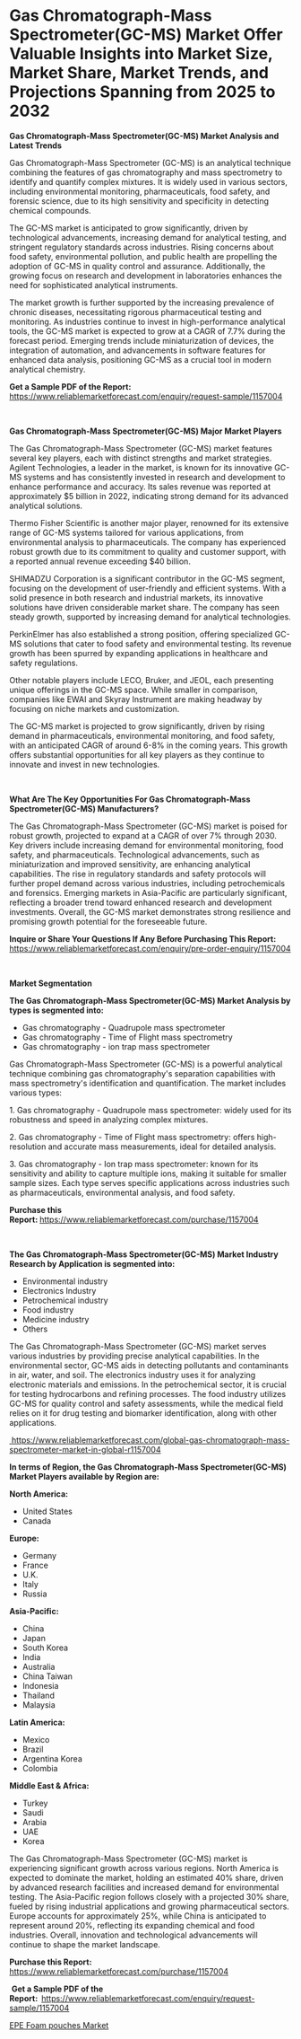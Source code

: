 <p><h1>Gas Chromatograph-Mass Spectrometer(GC-MS) Market Offer Valuable Insights into Market Size, Market Share, Market Trends, and Projections Spanning from 2025 to 2032</h1></p><p><strong>Gas Chromatograph-Mass Spectrometer(GC-MS) Market Analysis and Latest Trends</strong></p>
<p><p>Gas Chromatograph-Mass Spectrometer (GC-MS) is an analytical technique combining the features of gas chromatography and mass spectrometry to identify and quantify complex mixtures. It is widely used in various sectors, including environmental monitoring, pharmaceuticals, food safety, and forensic science, due to its high sensitivity and specificity in detecting chemical compounds.</p><p>The GC-MS market is anticipated to grow significantly, driven by technological advancements, increasing demand for analytical testing, and stringent regulatory standards across industries. Rising concerns about food safety, environmental pollution, and public health are propelling the adoption of GC-MS in quality control and assurance. Additionally, the growing focus on research and development in laboratories enhances the need for sophisticated analytical instruments.</p><p>The market growth is further supported by the increasing prevalence of chronic diseases, necessitating rigorous pharmaceutical testing and monitoring. As industries continue to invest in high-performance analytical tools, the GC-MS market is expected to grow at a CAGR of 7.7% during the forecast period. Emerging trends include miniaturization of devices, the integration of automation, and advancements in software features for enhanced data analysis, positioning GC-MS as a crucial tool in modern analytical chemistry.</p></p>
<p><strong>Get a Sample PDF of the Report:&nbsp;</strong> <a href="https://www.reliablemarketforecast.com/enquiry/request-sample/1157004?utm_campaign=2481&utm_medium=2&utm_source=Github&utm_content=ia&utm_term=21032025&utm_id=gas-chromatograph-mass-spectrometergc-ms">https://www.reliablemarketforecast.com/enquiry/request-sample/1157004</a></p>
<p>&nbsp;</p>
<p><strong>Gas Chromatograph-Mass Spectrometer(GC-MS) Major Market Players</strong></p>
<p><p>The Gas Chromatograph-Mass Spectrometer (GC-MS) market features several key players, each with distinct strengths and market strategies. Agilent Technologies, a leader in the market, is known for its innovative GC-MS systems and has consistently invested in research and development to enhance performance and accuracy. Its sales revenue was reported at approximately $5 billion in 2022, indicating strong demand for its advanced analytical solutions.</p><p>Thermo Fisher Scientific is another major player, renowned for its extensive range of GC-MS systems tailored for various applications, from environmental analysis to pharmaceuticals. The company has experienced robust growth due to its commitment to quality and customer support, with a reported annual revenue exceeding $40 billion.</p><p>SHIMADZU Corporation is a significant contributor in the GC-MS segment, focusing on the development of user-friendly and efficient systems. With a solid presence in both research and industrial markets, its innovative solutions have driven considerable market share. The company has seen steady growth, supported by increasing demand for analytical technologies.</p><p>PerkinElmer has also established a strong position, offering specialized GC-MS solutions that cater to food safety and environmental testing. Its revenue growth has been spurred by expanding applications in healthcare and safety regulations.</p><p>Other notable players include LECO, Bruker, and JEOL, each presenting unique offerings in the GC-MS space. While smaller in comparison, companies like EWAI and Skyray Instrument are making headway by focusing on niche markets and customization.</p><p>The GC-MS market is projected to grow significantly, driven by rising demand in pharmaceuticals, environmental monitoring, and food safety, with an anticipated CAGR of around 6-8% in the coming years. This growth offers substantial opportunities for all key players as they continue to innovate and invest in new technologies.</p></p>
<p>&nbsp;</p>
<p><strong>What Are The Key Opportunities For Gas Chromatograph-Mass Spectrometer(GC-MS) Manufacturers?</strong></p>
<p><p>The Gas Chromatograph-Mass Spectrometer (GC-MS) market is poised for robust growth, projected to expand at a CAGR of over 7% through 2030. Key drivers include increasing demand for environmental monitoring, food safety, and pharmaceuticals. Technological advancements, such as miniaturization and improved sensitivity, are enhancing analytical capabilities. The rise in regulatory standards and safety protocols will further propel demand across various industries, including petrochemicals and forensics. Emerging markets in Asia-Pacific are particularly significant, reflecting a broader trend toward enhanced research and development investments. Overall, the GC-MS market demonstrates strong resilience and promising growth potential for the foreseeable future.</p></p>
<p><strong>Inquire or Share Your Questions If Any Before Purchasing This Report:</strong> <a href="https://www.reliablemarketforecast.com/enquiry/pre-order-enquiry/1157004?utm_campaign=2481&utm_medium=2&utm_source=Github&utm_content=ia&utm_term=21032025&utm_id=gas-chromatograph-mass-spectrometergc-ms">https://www.reliablemarketforecast.com/enquiry/pre-order-enquiry/1157004</a></p>
<p>&nbsp;</p>
<p><strong>Market Segmentation</strong></p>
<p><strong>The Gas Chromatograph-Mass Spectrometer(GC-MS) Market Analysis by types is segmented into:</strong></p>
<p><ul><li>Gas chromatography - Quadrupole mass spectrometer</li><li>Gas chromatography - Time of Flight mass spectrometry</li><li>Gas chromatography - ion trap mass spectrometer</li></ul></p>
<p><p>Gas Chromatograph-Mass Spectrometer (GC-MS) is a powerful analytical technique combining gas chromatography's separation capabilities with mass spectrometry's identification and quantification. The market includes various types: </p><p>1. Gas chromatography - Quadrupole mass spectrometer: widely used for its robustness and speed in analyzing complex mixtures.</p><p>2. Gas chromatography - Time of Flight mass spectrometry: offers high-resolution and accurate mass measurements, ideal for detailed analysis.</p><p>3. Gas chromatography - Ion trap mass spectrometer: known for its sensitivity and ability to capture multiple ions, making it suitable for smaller sample sizes. Each type serves specific applications across industries such as pharmaceuticals, environmental analysis, and food safety.</p></p>
<p><strong>Purchase this Report:&nbsp;</strong><a href="https://www.reliablemarketforecast.com/purchase/1157004?utm_campaign=2481&utm_medium=2&utm_source=Github&utm_content=ia&utm_term=21032025&utm_id=gas-chromatograph-mass-spectrometergc-ms">https://www.reliablemarketforecast.com/purchase/1157004</a></p>
<p>&nbsp;</p>
<p><strong>The Gas Chromatograph-Mass Spectrometer(GC-MS) Market Industry Research by Application is segmented into:</strong></p>
<p><ul><li>Environmental industry</li><li>Electronics Industry</li><li>Petrochemical industry</li><li>Food industry</li><li>Medicine industry</li><li>Others</li></ul></p>
<p><p>The Gas Chromatograph-Mass Spectrometer (GC-MS) market serves various industries by providing precise analytical capabilities. In the environmental sector, GC-MS aids in detecting pollutants and contaminants in air, water, and soil. The electronics industry uses it for analyzing electronic materials and emissions. In the petrochemical sector, it is crucial for testing hydrocarbons and refining processes. The food industry utilizes GC-MS for quality control and safety assessments, while the medical field relies on it for drug testing and biomarker identification, along with other applications.</p></p>
<p><a href="https://www.reliablemarketforecast.com/global-gas-chromatograph-mass-spectrometer-market-in-global-r1157004?utm_campaign=2481&utm_medium=2&utm_source=Github&utm_content=ia&utm_term=21032025&utm_id=gas-chromatograph-mass-spectrometergc-ms">&nbsp;https://www.reliablemarketforecast.com/global-gas-chromatograph-mass-spectrometer-market-in-global-r1157004</a></p>
<p><strong>In terms of Region, the Gas Chromatograph-Mass Spectrometer(GC-MS) Market Players available by Region are:</strong></p>
<p>
    <p> <strong> North America: </strong>
        <ul>
            <li>United States</li>
            <li>Canada</li>
        </ul>
        </p> 
    <p> <strong> Europe: </strong>
        <ul>
            <li>Germany</li>
            <li>France</li>
            <li>U.K.</li>
            <li>Italy</li>
            <li>Russia</li>
        </ul>
        </p> 
    <p> <strong> Asia-Pacific: </strong>
        <ul>
            <li>China</li>
            <li>Japan</li>
            <li>South Korea</li>
            <li>India</li>
            <li>Australia</li>
            <li>China Taiwan</li>
            <li>Indonesia</li>
            <li>Thailand</li>
            <li>Malaysia</li>
        </ul>
        </p> 
    <p> <strong> Latin America: </strong>
        <ul>
            <li>Mexico</li>
            <li>Brazil</li>
            <li>Argentina Korea</li>
            <li>Colombia</li>
        </ul>
        </p> 
    <p> <strong> Middle East & Africa: </strong>
        <ul>
            <li>Turkey</li>
            <li>Saudi</li>
            <li>Arabia</li>
            <li>UAE</li>
            <li>Korea</li>
        </ul>
    </p>
    </p>
<p><p>The Gas Chromatograph-Mass Spectrometer (GC-MS) market is experiencing significant growth across various regions. North America is expected to dominate the market, holding an estimated 40% share, driven by advanced research facilities and increased demand for environmental testing. The Asia-Pacific region follows closely with a projected 30% share, fueled by rising industrial applications and growing pharmaceutical sectors. Europe accounts for approximately 25%, while China is anticipated to represent around 20%, reflecting its expanding chemical and food industries. Overall, innovation and technological advancements will continue to shape the market landscape.</p></p>
<p><strong>Purchase this Report: </strong><a href="https://www.reliablemarketforecast.com/purchase/1157004?utm_campaign=2481&utm_medium=2&utm_source=Github&utm_content=ia&utm_term=21032025&utm_id=gas-chromatograph-mass-spectrometergc-ms">https://www.reliablemarketforecast.com/purchase/1157004</a></p>
<p>&nbsp;<strong>Get a Sample PDF of the Report:&nbsp;&nbsp;</strong><a href="https://www.reliablemarketforecast.com/enquiry/request-sample/1157004?utm_campaign=2481&utm_medium=2&utm_source=Github&utm_content=ia&utm_term=21032025&utm_id=gas-chromatograph-mass-spectrometergc-ms">https://www.reliablemarketforecast.com/enquiry/request-sample/1157004</a></p>
<p><strong></strong></p>
<p><p><a href="https://github.com/ovtkosle/Market-Research-Report-List-1/blob/main/epe-foam-pouches-market.md?utm_campaign=2481&utm_medium=2&utm_source=Github&utm_content=ia&utm_term=21032025&utm_id=gas-chromatograph-mass-spectrometergc-ms">EPE Foam pouches Market</a></p></p>